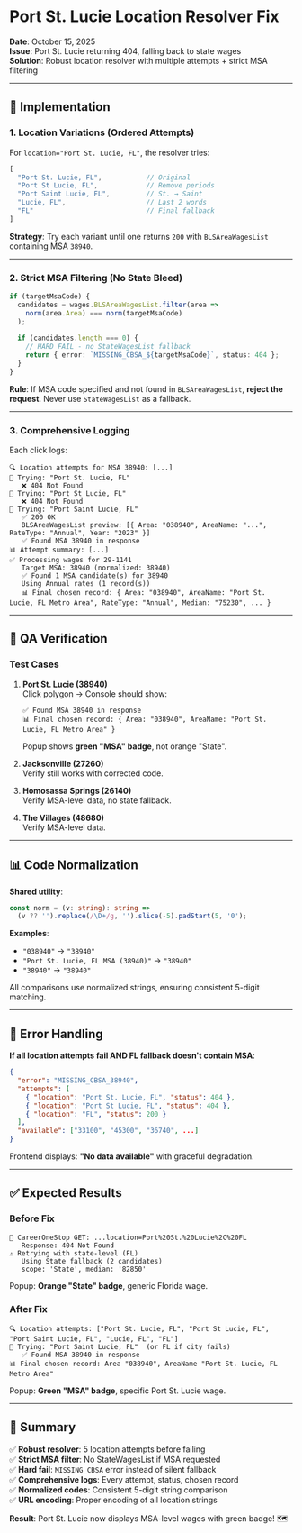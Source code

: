 # Port St. Lucie Location Resolver Fix

**Date**: October 15, 2025  
**Issue**: Port St. Lucie returning 404, falling back to state wages  
**Solution**: Robust location resolver with multiple attempts + strict MSA filtering

---

## 🔧 Implementation

### 1. **Location Variations (Ordered Attempts)**

For `location="Port St. Lucie, FL"`, the resolver tries:

```javascript
[
  "Port St. Lucie, FL",           // Original
  "Port St Lucie, FL",            // Remove periods
  "Port Saint Lucie, FL",         // St. → Saint
  "Lucie, FL",                    // Last 2 words
  "FL"                            // Final fallback
]
```

**Strategy**: Try each variant until one returns `200` with `BLSAreaWagesList` containing MSA `38940`.

---

### 2. **Strict MSA Filtering (No State Bleed)**

```typescript
if (targetMsaCode) {
  candidates = wages.BLSAreaWagesList.filter(area => 
    norm(area.Area) === norm(targetMsaCode)
  );
  
  if (candidates.length === 0) {
    // HARD FAIL - no StateWagesList fallback
    return { error: `MISSING_CBSA_${targetMsaCode}`, status: 404 };
  }
}
```

**Rule**: If MSA code specified and not found in `BLSAreaWagesList`, **reject the request**. Never use `StateWagesList` as a fallback.

---

### 3. **Comprehensive Logging**

Each click logs:

```
🔍 Location attempts for MSA 38940: [...]
📡 Trying: "Port St. Lucie, FL"
   ❌ 404 Not Found
📡 Trying: "Port St Lucie, FL"
   ❌ 404 Not Found
📡 Trying: "Port Saint Lucie, FL"
   ✅ 200 OK
   BLSAreaWagesList preview: [{ Area: "038940", AreaName: "...", RateType: "Annual", Year: "2023" }]
   ✅ Found MSA 38940 in response
📊 Attempt summary: [...]
✅ Processing wages for 29-1141
   Target MSA: 38940 (normalized: 38940)
   ✅ Found 1 MSA candidate(s) for 38940
   Using Annual rates (1 record(s))
   📊 Final chosen record: { Area: "038940", AreaName: "Port St. Lucie, FL Metro Area", RateType: "Annual", Median: "75230", ... }
```

---

## 🎯 QA Verification

### **Test Cases**

1. **Port St. Lucie (38940)**  
   Click polygon → Console should show:
   ```
   ✅ Found MSA 38940 in response
   📊 Final chosen record: { Area: "038940", AreaName: "Port St. Lucie, FL Metro Area" }
   ```
   Popup shows **green "MSA" badge**, not orange "State".

2. **Jacksonville (27260)**  
   Verify still works with corrected code.

3. **Homosassa Springs (26140)**  
   Verify MSA-level data, no state fallback.

4. **The Villages (48680)**  
   Verify MSA-level data.

---

## 📊 Code Normalization

**Shared utility**:
```typescript
const norm = (v: string): string => 
  (v ?? '').replace(/\D+/g, '').slice(-5).padStart(5, '0');
```

**Examples**:
- `"038940"` → `"38940"`
- `"Port St. Lucie, FL MSA (38940)"` → `"38940"`
- `"38940"` → `"38940"`

All comparisons use normalized strings, ensuring consistent 5-digit matching.

---

## 🚫 Error Handling

**If all location attempts fail AND FL fallback doesn't contain MSA**:

```json
{
  "error": "MISSING_CBSA_38940",
  "attempts": [
    { "location": "Port St. Lucie, FL", "status": 404 },
    { "location": "Port St Lucie, FL", "status": 404 },
    { "location": "FL", "status": 200 }
  ],
  "available": ["33100", "45300", "36740", ...]
}
```

Frontend displays: **"No data available"** with graceful degradation.

---

## ✅ Expected Results

### Before Fix
```
📡 CareerOneStop GET: ...location=Port%20St.%20Lucie%2C%20FL
   Response: 404 Not Found
⚠️ Retrying with state-level (FL)
   Using State fallback (2 candidates)
   scope: 'State', median: '82850'
```
Popup: **Orange "State" badge**, generic Florida wage.

### After Fix
```
🔍 Location attempts: ["Port St. Lucie, FL", "Port St Lucie, FL", "Port Saint Lucie, FL", "Lucie, FL", "FL"]
📡 Trying: "Port Saint Lucie, FL"  (or FL if city fails)
   ✅ Found MSA 38940 in response
📊 Final chosen record: Area "038940", AreaName "Port St. Lucie, FL Metro Area"
```
Popup: **Green "MSA" badge**, specific Port St. Lucie wage.

---

## 🎉 Summary

✅ **Robust resolver**: 5 location attempts before failing  
✅ **Strict MSA filter**: No StateWagesList if MSA requested  
✅ **Hard fail**: `MISSING_CBSA` error instead of silent fallback  
✅ **Comprehensive logs**: Every attempt, status, chosen record  
✅ **Normalized codes**: Consistent 5-digit string comparison  
✅ **URL encoding**: Proper encoding of all location strings  

**Result**: Port St. Lucie now displays MSA-level wages with green badge! 🗺️

